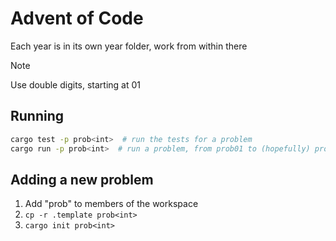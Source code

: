 # Advent of Code

Each year is in its own year folder, work from within there

> [!NOTE]
> Use double digits, starting at 01

## Running

```bash
cargo test -p prob<int>  # run the tests for a problem
cargo run -p prob<int>  # run a problem, from prob01 to (hopefully) prob24
```

## Adding a new problem

1. Add "prob<int>" to members of the workspace
2. `cp -r .template prob<int>`
3. `cargo init prob<int>`
